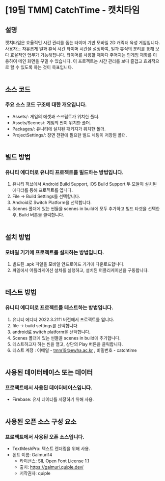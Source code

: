 # [19팀 TMM] CatchTime - 캣치타임

## 설명
캣치타임은 효율적인 시간 관리를 돕는 타이머 기반 모바일 2D 캐릭터 육성 게임입니다. 사용자는 자유롭게 일과 휴식 시간 타이머 시간을 설정하여, 일과 휴식의 분리를 통해 보다 효율적인 업무가 가능해집니다. 타이머를 사용할 때마다 주어지는 인게임 재화를 이용하여 메인 화면을 꾸밀 수 있습니다. 이 프로젝트는 시간 관리를 보다 즐겁고 효과적으로 할 수 있도록 하는 것이 목표입니다.<br><br>

## 소스 코드
### 주요 소스 코드 구조에 대한 개요입니다.
- Assets/: 게임의 에셋과 스크립트가 위치한 폴더.<br>
- Assets/Scenes/: 게임의 씬이 위치한 폴더.<br>
- Packages/: 유니티에 설치된 패키지가 위치한 폴더.<br>
- ProjectSettings/: 장면 전환에 필요한 빌드 세팅이 저장된 폴더.<br><br>

## 빌드 방법
### 유니티 에디터로 유니티 프로젝트를 빌드하는 방법입니다.
1. 유니티 허브에서 Android Build Support, iOS Build Support 두 모듈이 설치된 에디터를 통해 프로젝트를 엽니다.
2. File -> Build Settings를 선택합니다.
3. Android로 Switch Platform을 선택합니다.
4. Scenes 폴더에 있는 씬들을 scenes in build에 모두 추가하고 빌드 타겟을 선택한 후, Build 버튼을 클릭합니다.<br><br>

## 설치 방법
### 모바일 기기에 프로젝트를 설치하는 방법입니다.
1. 빌드된 .apk 파일을 모바일 안드로이드 기기에 다운로드합니다.
2. 파일에서 어플리케이션 설치를 실행하고, 설치된 어플리케이션을 구동합니다.<br><br>

## 테스트 방법
### 유니티 에디터로 프로젝트를 테스트하는 방법입니다.
1. 유니티 에디터 2022.3.21f1 버전에서 프로젝트를 엽니다.
2. file -> build settings를 선택합니다.
3. android로 switch platform을 선택합니다.
4. Scenes 폴더에 있는 씬들을 scenes in build에 추가합니다.
5. 테스트하고자 하는 씬을 열고, 상단의 Play 버튼을 클릭합니다.
6. 테스트 계정 : 이메일 - tmm19@ewha.ac.kr , 비밀번호 - catchtime<br><br>

## 사용된 데이터베이스 또는 데이터
### 프로젝트에서 사용된 데이터베이스입니다.
- Firebase: 유저 데이터를 저장하기 위해 사용.<br><br>

## 사용된 오픈 소스 구성 요소
### 프로젝트에서 사용된 오픈 소스입니다.
- TextMeshPro: 텍스트 렌더링을 위해 사용.<br>
- 폰트 이름: Galmuri14<br>
  - 라이선스: SIL Open Font License 1.1<br>
  - 출처: https://galmuri.quiple.dev/<br>
  - 저작권자: quiple
